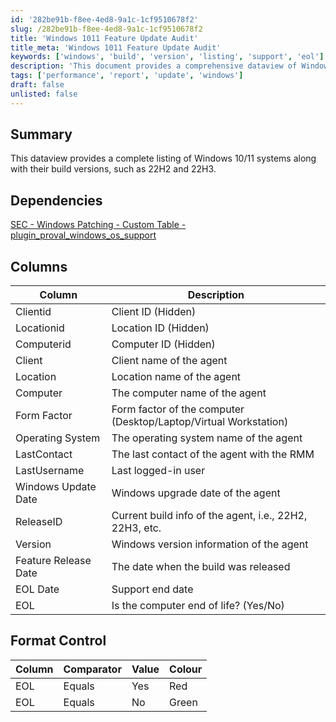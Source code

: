 ```yaml
---
id: '282be91b-f8ee-4ed8-9a1c-1cf9510678f2'
slug: /282be91b-f8ee-4ed8-9a1c-1cf9510678f2
title: 'Windows 1011 Feature Update Audit'
title_meta: 'Windows 1011 Feature Update Audit'
keywords: ['windows', 'build', 'version', 'listing', 'support', 'eol']
description: 'This document provides a comprehensive dataview of Windows 10 and 11 systems, detailing their build versions such as 22H2 and 22H3. It includes essential information about each computer, including client details, operating system, last contact, and end-of-life status.'
tags: ['performance', 'report', 'update', 'windows']
draft: false
unlisted: false
---
```


## Summary

This dataview provides a complete listing of Windows 10/11 systems along with their build versions, such as 22H2 and 22H3.

## Dependencies

[SEC - Windows Patching - Custom Table - plugin_proval_windows_os_support](/docs/938cd822-f6a3-4ee3-add2-62b407e45622)

## Columns

| Column               | Description                                                      |
| -------------------- | ---------------------------------------------------------------- |
| Clientid             | Client ID (Hidden)                                               |
| Locationid           | Location ID (Hidden)                                             |
| Computerid           | Computer ID (Hidden)                                             |
| Client               | Client name of the agent                                         |
| Location             | Location name of the agent                                       |
| Computer             | The computer name of the agent                                   |
| Form Factor          | Form factor of the computer (Desktop/Laptop/Virtual Workstation) |
| Operating System     | The operating system name of the agent                           |
| LastContact          | The last contact of the agent with the RMM                       |
| LastUsername         | Last logged-in user                                              |
| Windows Update Date  | Windows upgrade date of the agent                                |
| ReleaseID            | Current build info of the agent, i.e., 22H2, 22H3, etc.          |
| Version              | Windows version information of the agent                         |
| Feature Release Date | The date when the build was released                             |
| EOL Date             | Support end date                                                 |
| EOL                  | Is the computer end of life? (Yes/No)                            |

## Format Control

| Column | Comparator | Value | Colour |
| ------ | ---------- | ----- | ------ |
| EOL    | Equals     | Yes   | Red    |
| EOL    | Equals     | No    | Green  |

